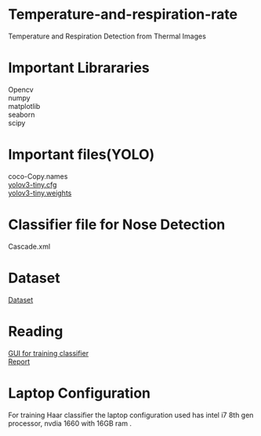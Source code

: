# Temperature-and-respiration-rate
Temperature and Respiration Detection from Thermal Images
# Important Librararies 
Opencv<br />
numpy<br />
matplotlib<br />
seaborn<br />
scipy<br />
# Important files(YOLO)
coco-Copy.names<br />
[yolov3-tiny.cfg](https://github.com/pjreddie/darknet/blob/master/cfg/yolov3-tiny.cfg)<br />
[yolov3-tiny.weights](https://pjreddie.com/darknet/yolo/)<br />
# Classifier file for Nose Detection
Cascade.xml
# Dataset
[Dataset](https://drive.google.com/file/d/15M--ahcyOHA2eQKHL5KrKsDQbeyc9GtD/view?usp=sharing)
# Reading
[GUI for training classifier](https://amin-ahmadi.com/cascade-trainer-gui/)<br/>
[Report](https://docs.google.com/document/d/1URJrFHAWdw8JKy27v4zKAIhQKhx3uH3k/edit?usp=sharing&ouid=111435153361291833878&rtpof=true&sd=true)<br/>
# Laptop Configuration
For training Haar classifier the laptop configuration used has intel i7 8th gen processor, nvdia 1660 with 16GB ram .
